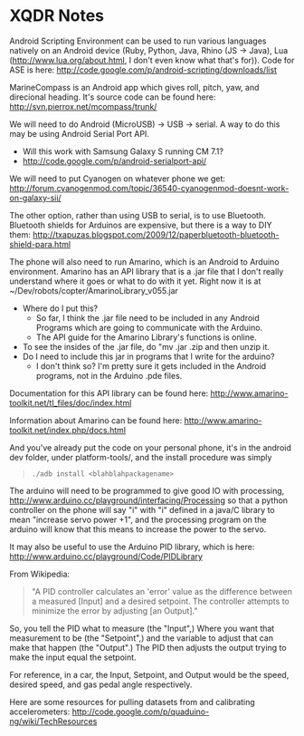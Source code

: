 XQDR Notes
==========

Android Scripting Environment can be used to run various languages
natively on an Android device (Ruby, Python, Java, Rhino (JS -> Java),
Lua (http://www.lua.org/about.html, I don't even know what that's for)).
Code for ASE is here:
<http://code.google.com/p/android-scripting/downloads/list>

MarineCompass is an Android app which gives roll, pitch, yaw, and
direcional heading. It's source code can be found here:
<http://svn.pierrox.net/mcompass/trunk/>

We will need to do Android (MicroUSB) -> USB -> serial. A way to do this
may be using Android Serial Port API.

- Will this work with Samsung Galaxy S running CM 7.1?
- <http://code.google.com/p/android-serialport-api/>

We will need to put Cyanogen on whatever phone we get:
<http://forum.cyanogenmod.com/topic/36540-cyanogenmod-doesnt-work-on-galaxy-sii/>

The other option, rather than using USB to serial, is to use Bluetooth.
Bluetooth shields for Arduinos are expensive, but there is a way to DIY
them:
<http://txapuzas.blogspot.com/2009/12/paperbluetooth-bluetooth-shield-para.html>

The phone will also need to run Amarino, which is an Android to Arduino
environment. Amarino has an API library that is a .jar file that I don't
really understand where it goes or what to do with it yet. Right now it is
at ~/Dev/robots/copter/AmarinoLibrary_v055.jar

- Where do I put this?
    - So far, I think the .jar file need to be included in any
Android Programs which are going to communicate with the Arduino.
    - The API guide for the Amarino Library's functions is online.
- To see the insides of the .jar file, do "mv <file>.jar <file>.zip
and then unzip it.
- Do I need to include this jar in programs that I write for the arduino?
    - I don't think so? I'm pretty sure it gets included in the Android
programs, not in the Arduino .pde files.

Documentation for this API library can be found here:
<http://www.amarino-toolkit.net/tl_files/doc/index.html>

Information about Amarino can be found here:
<http://www.amarino-toolkit.net/index.php/docs.html>

And you've already put the code on your personal phone, it's in the android
dev folder, under platform-tools/, and the install procedure was simply
> `./adb install <blahblahpackagename>`

The arduino will need to be programmed to give good IO with processing,
http://www.arduino.cc/playground/interfacing/Processing
so that a python controller on the phone will say "i" with "i" defined in
a java/C library to mean "increase servo power +1", and the processing program
on the arduino will know that this means to increase the power to the servo.

It may also be useful to use the Arduino PID library, which is here:
<http://www.arduino.cc/playground/Code/PIDLibrary>

From Wikipedia:
> "A PID controller calculates an 'error' value as
> the difference between a measured [Input] and a desired setpoint.
> The controller attempts to minimize the error by adjusting [an
> Output]."

So, you tell the PID what to measure (the "Input",) Where you
want that measurement to be (the "Setpoint",) and the variable to
adjust that can make that happen (the "Output".) The PID then
adjusts the output trying to make the input equal the setpoint.

For reference, in a car, the Input, Setpoint, and Output would be
the speed, desired speed, and gas pedal angle respectively.

Here are some resources for pulling datasets from and calibrating
accelerometers: <http://code.google.com/p/quaduino-ng/wiki/TechResources>
